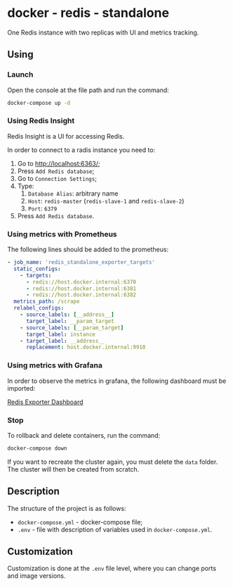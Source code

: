 # docker - redis - standalone

One Redis instance with two replicas with UI and metrics tracking.

## Using

### Launch

Open the console at the file path and run the command:

```bash
docker-compose up -d
```

### Using Redis Insight

Redis Insight is a UI for accessing Redis.

In order to connect to a radis instance you need to:

1. Go to [http://localhost:6363/](http://localhost:6363/);
2. Press `Add Redis database`;
3. Go to `Connection Settings`;
4. Type:
	1. `Database Alias`: arbitrary name
	2. `Host`: `redis-master` (`redis-slave-1` and `redis-slave-2`)
	3. `Port`: `6379`
5. Press `Add Redis database`.

### Using metrics with Prometheus

The following lines should be added to the prometheus:

```yml
- job_name: 'redis_standalone_exporter_targets'
  static_configs:
    - targets:
      - redis://host.docker.internal:6370
      - redis://host.docker.internal:6381
      - redis://host.docker.internal:6382
  metrics_path: /scrape
  relabel_configs:
    - source_labels: [__address__]
      target_label: __param_target
    - source_labels: [__param_target]
      target_label: instance
    - target_label: __address__
      replacement: host.docker.internal:9910
```

### Using metrics with Grafana

In order to observe the metrics in grafana, the following dashboard must be imported:

[Redis Exporter Dashboard](https://grafana.com/grafana/dashboards/763-redis-dashboard-for-prometheus-redis-exporter-1-x/)

### Stop

To rollback and delete containers, run the command:

```bash
docker-compose down
```

If you want to recreate the cluster again, you must delete the `data` folder. The cluster will then be created from scratch.

## Description

The structure of the project is as follows:

* `docker-compose.yml` - docker-compose file;
* `.env` - file with description of variables used in `docker-compose.yml`.

## Customization

Customization is done at the `.env` file level, where you can change ports and image versions.